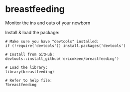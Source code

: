 # breastfeeding
Monitor the ins and outs of your newborn


Install & load the package:

```
# Make sure you have "devtools" installed:
if (!require('devtools')) install.packages('devtools')

# Install from GitHub:
devtools::install_github('ericmkeen/breastfeeding')

# Load the library:
library(breastfeeding)

# Refer to help file:
?breastfeeding
```

